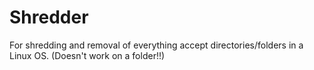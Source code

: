 # Shredder
For shredding and removal of everything accept directories/folders in a Linux OS.
(Doesn't work on a folder!!)
